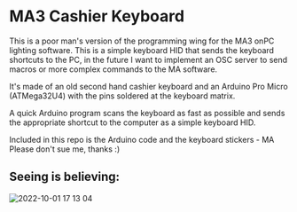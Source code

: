 # MA3 Cashier Keyboard

This is a poor man's version of the programming wing for the MA3 onPC lighting software. This is a simple keyboard HID that sends the keyboard shortcuts to the PC, in the future I want to implement an OSC server to send macros or more complex commands to the MA software.

It's made of an old second hand cashier keyboard and an Arduino Pro Micro (ATMega32U4) with the pins soldered at the keyboard matrix.

A quick Arduino program scans the keyboard as fast as possible and sends the appropriate shortcut to the computer as a simple keyboard HID.

Included in this repo is the Arduino code and the keyboard stickers - MA Please don't sue me, thanks :)

## Seeing is believing:

![2022-10-01 17 13 04](https://user-images.githubusercontent.com/8310271/205207733-3d95949d-97ac-458f-9c15-32308bd59904.jpg)
